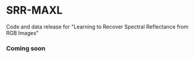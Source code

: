 # SRR-MAXL

Code and data release for "Learning to Recover Spectral Reflectance from RGB Images"
### Coming soon
